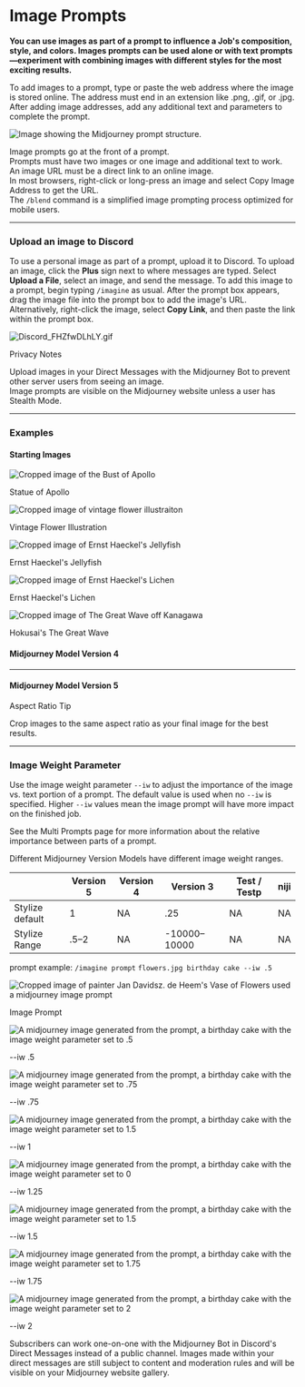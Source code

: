 # Image Prompts

**You can use images as part of a prompt to influence a Job's composition, style, and colors. Images prompts can be used alone or with text prompts—experiment with combining images with different styles for the most exciting results.**

To add images to a prompt, type or paste the web address where the image is stored online. The address must end in an extension like .png, .gif, or .jpg. After adding image addresses, add any additional text and parameters to complete the prompt.

![Image showing the Midjourney prompt structure.](https://cdn.document360.io/3040c2b6-fead-4744-a3a9-d56d621c6c7e/Images/Documentation/MJ%20Prompt.png)

Image prompts go at the front of a prompt.\
Prompts must have two images or one image and additional text to work.\
An image URL must be a direct link to an online image.\
In most browsers, right-click or long-press an image and select Copy Image Address to get the URL.\
The `/blend` command is a simplified image prompting process optimized for mobile users.

***

### Upload an image to Discord <a href="#upload-an-image-to-discord" id="upload-an-image-to-discord"></a>

To use a personal image as part of a prompt, upload it to Discord. To upload an image, click the **Plus** sign next to where messages are typed. Select **Upload a File**, select an image, and send the message. To add this image to a prompt, begin typing `/imagine` as usual. After the prompt box appears, drag the image file into the prompt box to add the image's URL. Alternatively, right-click the image, select **Copy Link**, and then paste the link within the prompt box.

![Discord\_FHZfwDLhLY.gif](https://cdn.document360.io/3040c2b6-fead-4744-a3a9-d56d621c6c7e/Images/Documentation/Discord\_FHZfwDLhLY.gif)

Privacy Notes

Upload images in your Direct Messages with the Midjourney Bot to prevent other server users from seeing an image.\
Image prompts are visible on the Midjourney website unless a user has Stealth Mode.

***

### Examples <a href="#examples" id="examples"></a>

#### Starting Images

![Cropped image of the Bust of Apollo](https://cdn.document360.io/3040c2b6-fead-4744-a3a9-d56d621c6c7e/Images/Documentation/MJ\_ImagePrompt\_Statue.png)

Statue of Apollo

![Cropped image of vintage flower illustraiton](https://cdn.document360.io/3040c2b6-fead-4744-a3a9-d56d621c6c7e/Images/Documentation/MJ\_ImagePrompt\_Flowers.png)

Vintage Flower Illustration

![Cropped image of Ernst Haeckel's Jellyfish](https://cdn.document360.io/3040c2b6-fead-4744-a3a9-d56d621c6c7e/Images/Documentation/MJ\_ImagePrompt\_Jelly.jpg)

Ernst Haeckel's Jellyfish

![Cropped image of Ernst Haeckel's Lichen](https://cdn.document360.io/3040c2b6-fead-4744-a3a9-d56d621c6c7e/Images/Documentation/MJ\_ImagePrompt\_Lichen.png)

Ernst Haeckel's Lichen

![Cropped image of The Great Wave off Kanagawa](https://cdn.document360.io/3040c2b6-fead-4744-a3a9-d56d621c6c7e/Images/Documentation/MJ\_ImagePrompt\_Wave.png)

Hokusai's The Great Wave

#### Midjourney Model Version 4

***

#### Midjourney Model Version 5

Aspect Ratio Tip

Crop images to the same aspect ratio as your final image for the best results.

***

### Image Weight Parameter <a href="#image-weight-parameter" id="image-weight-parameter"></a>

Use the image weight parameter `--iw` to adjust the importance of the image vs. text portion of a prompt. The default value is used when no `--iw` is specified. Higher `--iw` values mean the image prompt will have more impact on the finished job.

See the Multi Prompts page for more information about the relative importance between parts of a prompt.

Different Midjourney Version Models have different image weight ranges.

|                 | Version 5 | Version 4 | Version 3    | Test / Testp | niji |
| --------------- | --------- | --------- | ------------ | ------------ | ---- |
| Stylize default | 1         | NA        | .25          | NA           | NA   |
| Stylize Range   | .5–2      | NA        | -10000–10000 | NA           | NA   |

prompt example: `/imagine prompt` `flowers.jpg birthday cake --iw .5`

![Cropped image of painter Jan Davidsz. de Heem's Vase of Flowers used a midjourney image prompt](https://cdn.document360.io/3040c2b6-fead-4744-a3a9-d56d621c6c7e/Images/Documentation/mj\_iw-start.jpg)

Image Prompt

![A midjourney image generated from the prompt, a birthday cake with the image weight parameter set to .5](https://cdn.document360.io/3040c2b6-fead-4744-a3a9-d56d621c6c7e/Images/Documentation/mj\_iw-0-50.png)

\--iw .5

![A midjourney image generated from the prompt, a birthday cake with the image weight parameter set to .75](https://cdn.document360.io/3040c2b6-fead-4744-a3a9-d56d621c6c7e/Images/Documentation/mj\_iw-0-75.png)

\--iw .75

![A midjourney image generated from the prompt, a birthday cake with the image weight parameter set to 1.5](https://cdn.document360.io/3040c2b6-fead-4744-a3a9-d56d621c6c7e/Images/Documentation/mj\_iw-1-00.png)

\--iw 1

![A midjourney image generated from the prompt, a birthday cake with the image weight parameter set to 0](https://cdn.document360.io/3040c2b6-fead-4744-a3a9-d56d621c6c7e/Images/Documentation/mj\_iw-1-25.png)

\--iw 1.25

![A midjourney image generated from the prompt, a birthday cake with the image weight parameter set to 1.5](https://cdn.document360.io/3040c2b6-fead-4744-a3a9-d56d621c6c7e/Images/Documentation/mj\_iw-1-50.png)

\--iw 1.5

![A midjourney image generated from the prompt, a birthday cake with the image weight parameter set to 1.75](https://cdn.document360.io/3040c2b6-fead-4744-a3a9-d56d621c6c7e/Images/Documentation/mj\_iw-1-75.png)

\--iw 1.75

![A midjourney image generated from the prompt, a birthday cake with the image weight parameter set to 2](https://cdn.document360.io/3040c2b6-fead-4744-a3a9-d56d621c6c7e/Images/Documentation/mj\_iw-2-00.png)

\--iw 2

Subscribers can work one-on-one with the Midjourney Bot in Discord's Direct Messages instead of a public channel. Images made within your direct messages are still subject to content and moderation rules and will be visible on your Midjourney website gallery.
